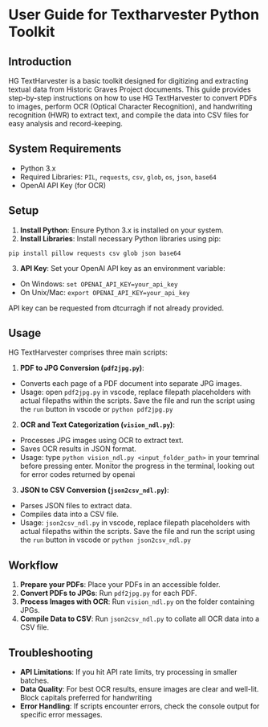 # User Guide for Textharvester Python Toolkit

## Introduction

HG TextHarvester is a basic toolkit designed for digitizing and extracting textual data from Historic Graves Project documents. This guide provides step-by-step instructions on how to use HG TextHarvester to convert PDFs to images, perform OCR (Optical Character Recognition), and handwriting recognition (HWR) to extract text, and compile the data into CSV files for easy analysis and record-keeping.

## System Requirements

- Python 3.x
- Required Libraries: `PIL`, `requests`, `csv`, `glob`, `os`, `json`, `base64`
- OpenAI API Key (for OCR)

## Setup

1. **Install Python**: Ensure Python 3.x is installed on your system.
2. **Install Libraries**: Install necessary Python libraries using pip:

```
pip install pillow requests csv glob json base64

```

3. **API Key**: Set your OpenAI API key as an environment variable:

- On Windows: `set OPENAI_API_KEY=your_api_key`
- On Unix/Mac: `export OPENAI_API_KEY=your_api_key`

API key can be requested from dtcurragh if not already provided.

## Usage

HG TextHarvester comprises three main scripts:

1. **PDF to JPG Conversion (`pdf2jpg.py`)**:

- Converts each page of a PDF document into separate JPG images.
- Usage: open `pdf2jpg.py` in vscode, replace filepath placeholders with actual filepaths within the scripts. Save the file and run the script using the `run` button in vscode or `python pdf2jpg.py`

2. **OCR and Text Categorization (`vision_ndl.py`)**:

- Processes JPG images using OCR to extract text.
- Saves OCR results in JSON format.
- Usage: type `python vision_ndl.py <input_folder_path>` in your temrinal before pressing enter. Monitor the progress in the terminal, looking out for error codes returned by openai

3. **JSON to CSV Conversion (`json2csv_ndl.py`)**:

- Parses JSON files to extract data.
- Compiles data into a CSV file.
- Usage: `json2csv_ndl.py` in vscode, replace filepath placeholders with actual filepaths within the scripts. Save the file and run the script using the `run` button in vscode or `python json2csv_ndl.py`

## Workflow

1. **Prepare your PDFs**: Place your PDFs in an accessible folder.
2. **Convert PDFs to JPGs**: Run `pdf2jpg.py` for each PDF.
3. **Process Images with OCR**: Run `vision_ndl.py` on the folder containing JPGs.
4. **Compile Data to CSV**: Run `json2csv_ndl.py` to collate all OCR data into a CSV file.

## Troubleshooting

- **API Limitations**: If you hit API rate limits, try processing in smaller batches.
- **Data Quality**: For best OCR results, ensure images are clear and well-lit. Block capitals preferred for handwriting
- **Error Handling**: If scripts encounter errors, check the console output for specific error messages.
